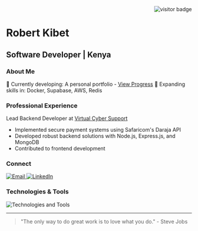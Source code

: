 <div align="right">
    <img src="https://visitor-badge.laobi.icu/badge?page_id=swe-robertkibet.profile" alt="visitor badge"/>
</div>

# Robert Kibet
## Software Developer | Kenya

### About Me
🔭 Currently developing: A personal portfolio - [View Progress](https://robertkibet.com/)
🌱 Expanding skills in: Docker, Supabase, AWS, Redis

### Professional Experience
Lead Backend Developer at [Virtual Cyber Support](https://dev.virtualcyber.co.ke/)
- Implemented secure payment systems using Safaricom's Daraja API
- Developed robust backend solutions with Node.js, Express.js, and MongoDB
- Contributed to frontend development

### Connect
<a href="mailto:swe.robertkibet@gmail.com">
    <img src="https://img.shields.io/badge/Email-D14836?style=for-the-badge&logo=gmail&logoColor=white" alt="Email"/>
</a>
<a href="https://www.linkedin.com/in/robert-kibet/" target="_blank">
    <img src="https://img.shields.io/badge/LinkedIn-0077B5?style=for-the-badge&logo=linkedin&logoColor=white" alt="LinkedIn"/>
</a>

### Technologies & Tools
<img src="https://skillicons.dev/icons?i=react,nodejs,python,javascript,typescript,express,mongodb,nextjs,mysql,docker,aws" alt="Technologies and Tools"/>

---

> "The only way to do great work is to love what you do." - Steve Jobs
